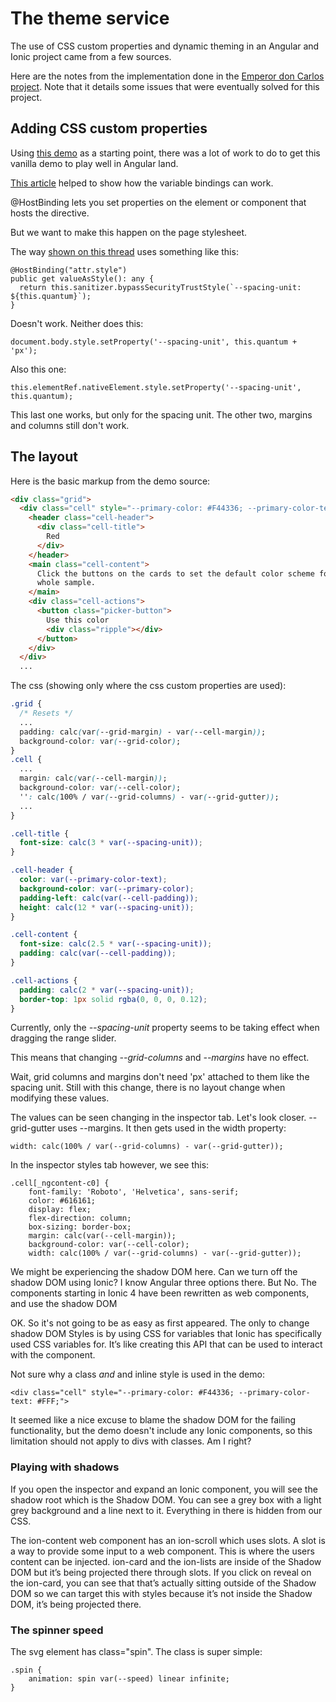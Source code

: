 # The theme service

The use of CSS custom properties and dynamic theming in an Angular and Ionic project came from a few sources.  

Here are the notes from the implementation done in the [Emperor don Carlos project]().  Note that it details some issues that were eventually solved for this project.

## Adding CSS custom properties

Using [this demo](https://googlechrome.github.io/samples/css-custom-properties/) as a starting point, there was a lot of work to do to get this vanilla demo to play well in Angular land.

[This article](https://medium.com/@ingobrk/using-css-variables-in-angular-282a9edf1a20) helped to show how the variable bindings can work.

@HostBinding lets you set properties on the element or component that hosts the directive.

But we want to make this happen on the page stylesheet.

The way [shown on this thread](https://forum.ionicframework.com/t/ionic-4-how-to-set-css-custom-properties-dynamically/148500/13) uses something like this:
```
@HostBinding("attr.style")
public get valueAsStyle(): any {
  return this.sanitizer.bypassSecurityTrustStyle(`--spacing-unit: ${this.quantum}`);
}
```

Doesn't work.  Neither does this:
```
document.body.style.setProperty('--spacing-unit', this.quantum + 'px');
```

Also this one:
```
this.elementRef.nativeElement.style.setProperty('--spacing-unit', this.quantum);
```

This last one works, but only for the spacing unit.  The other two, margins and columns still don't work.

## The layout

Here is the basic markup from the demo source:
```html
<div class="grid">
  <div class="cell" style="--primary-color: #F44336; --primary-color-text: #FFF;">
    <header class="cell-header">
      <div class="cell-title">
        Red
      </div>
    </header>
    <main class="cell-content">
      Click the buttons on the cards to set the default color scheme for the
      whole sample.
    </main>
    <div class="cell-actions">
      <button class="picker-button">
        Use this color
        <div class="ripple"></div>
      </button>
    </div>
  </div>
  ...
```


The css (showing only where the css custom properties are used):
```css
.grid {
  /* Resets */
  ...
  padding: calc(var(--grid-margin) - var(--cell-margin));
  background-color: var(--grid-color);
}
.cell {
  ...
  margin: calc(var(--cell-margin));
  background-color: var(--cell-color);
  '': calc(100% / var(--grid-columns) - var(--grid-gutter));
  ...
}

.cell-title {
  font-size: calc(3 * var(--spacing-unit));
}

.cell-header {
  color: var(--primary-color-text);
  background-color: var(--primary-color);
  padding-left: calc(var(--cell-padding));
  height: calc(12 * var(--spacing-unit));
}

.cell-content {
  font-size: calc(2.5 * var(--spacing-unit));
  padding: calc(var(--cell-padding));
}

.cell-actions {
  padding: calc(2 * var(--spacing-unit));
  border-top: 1px solid rgba(0, 0, 0, 0.12);
}
```

Currently, only the *--spacing-unit* property seems to be taking effect when dragging the range slider.

This means that changing *--grid-columns* and *--margins* have no effect.

Wait, grid columns and margins don't need 'px' attached to them like the spacing unit.  Still with this change, there is no layout change when modifying these values.

The values can be seen changing in the inspector tab.  Let's look closer.
--grid-gutter uses --margins.  It then gets used in the width property:
```
width: calc(100% / var(--grid-columns) - var(--grid-gutter));
```

In the inspector styles tab however, we see this:
```
.cell[_ngcontent-c0] {
    font-family: 'Roboto', 'Helvetica', sans-serif;
    color: #616161;
    display: flex;
    flex-direction: column;
    box-sizing: border-box;
    margin: calc(var(--cell-margin));
    background-color: var(--cell-color);
    width: calc(100% / var(--grid-columns) - var(--grid-gutter));
```

We might be experiencing the shadow DOM here.  Can we turn off the shadow DOM using Ionic?  I know Angular three options there.  But No. The components starting in Ionic 4 have been rewritten as web components, and use the shadow DOM

OK.  So it's not going to be as easy as first appeared.  The only to change shadow DOM Styles is by using CSS for variables that Ionic has specifically used CSS variables for. It’s like creating this API that can be used to interact with the component.

Not sure why a class *and* and inline style is used in the demo:
```
<div class="cell" style="--primary-color: #F44336; --primary-color-text: #FFF;">
```

It seemed like a nice excuse to blame the shadow DOM for the failing functionality, but the demo doesn't include any Ionic components, so this limitation should not apply to divs with classes.  Am I right?


### Playing with shadows

If you open the inspector and expand an Ionic component, you will see the shadow root which is the Shadow DOM. You can see a grey box with a light grey background and a line next to it. Everything in there is hidden from our CSS.

The ion-content web component has an ion-scroll which uses slots.  A slot is a way to provide some input to a web component. This is where the users content can be injected. ion-card and the ion-lists are inside of the Shadow DOM but it’s being projected there through slots. If you click on reveal on the ion-card, you can see that that’s actually sitting outside of the Shadow DOM so we can target this with styles because it’s not inside the Shadow DOM, it’s being projected there.


### The spinner speed

The svg element has class="spin".  The class is super simple:
```
.spin {
    animation: spin var(--speed) linear infinite;
}
```
